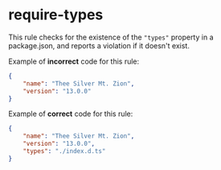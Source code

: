 # require-types

<!-- end auto-generated rule header -->

This rule checks for the existence of the `"types"` property in a package.json,
and reports a violation if it doesn't exist.

Example of **incorrect** code for this rule:

```json
{
	"name": "Thee Silver Mt. Zion",
	"version": "13.0.0"
}
```

Example of **correct** code for this rule:

```json
{
	"name": "Thee Silver Mt. Zion",
	"version": "13.0.0",
	"types": "./index.d.ts"
}
```
